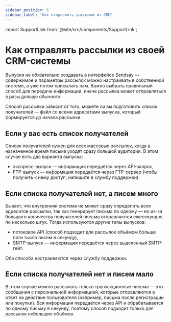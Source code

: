 ```yaml
---
sidebar_position: 6
sidebar_label: 'Как отправлять рассылки из CRM'
---
```


import SupportLink from '@site/src/components/SupportLink';

# Как отправлять рассылки из своей CRM-системы

Выпуски не обязательно создавать в интерфейсе Sendsay — содержимое и параметры рассылок можно настраивать в собственной системе, а уже потом присылать нам. Важно выбрать правильный способ для передачи информации, иначе рассылка может отправляться в разы дольше обычного.

Способ рассылки зависит от того, можете ли вы подготовить список получателей — файл со всеми адресатами выпуска, который формируется до начала рассылки.

## Если у вас есть список получателей

Список получателей нужен для всех массовых рассылок, когда в назначенное время письма уходят сразу большой аудитории. В этом случае есть два варианта выпуска:

- экспресс-выпуск — информация передаётся через API-запрос,
- FTP-выпуск — информация передаётся через FTP-сервер (чтобы получить к нему доступ, <SupportLink>напишите в службу поддержки</SupportLink>).

## Если списка получателей нет, а писем много

Бывает, что внутренняя система не может сразу определить всех адресатов рассылки, так как генерирует письма по одному — но из-за большого количества получателей письма отправляются ежесекундно по несколько штук. Тогда используются другие типы выпусков:

- потоковое API (способ подходит для рассылок объёмом больше пяти тысяч писем в секунду),
- SMTP-выпуск — информация передаётся через выделенный SMTP-гейт.

Оба способа настраиваются через службу поддержки.

## Если списка получателей нет и писем мало

В этом случае можно рассылать только транзакционные письма — это сообщения с персональной информацией, которые отправляются в ответ на действие пользователя (например, письма после регистрации или покупки). Вся информация передаётся через API и обрабатывается по одному письму в секунду, поэтому способ подходит только для рассылок небольших объёмов.
